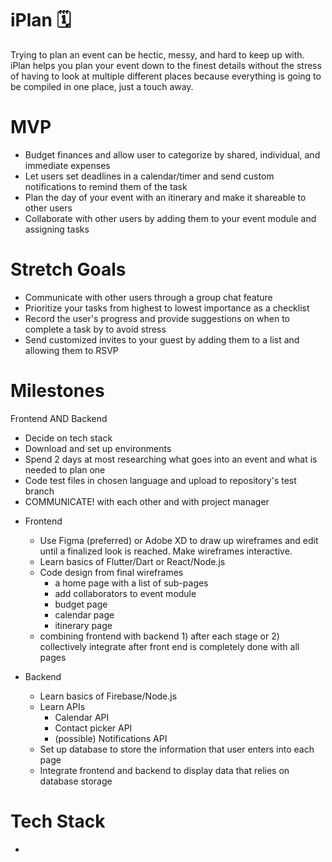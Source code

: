 

# iPlan 🗓
Trying to plan an event can be hectic, messy, and hard to keep up with. iPlan helps you plan your event down to the finest details without the stress of having to look at multiple different places because everything is going to be compiled in one place, just a touch away.

# MVP
  - Budget finances and allow user to categorize by shared, individual, and immediate expenses
  - Let users set deadlines in a calendar/timer and send custom notifications to remind them of the task
  - Plan the day of your event with an itinerary and make it shareable to other users
  - Collaborate with other users by adding them to your event module and assigning tasks
  
# Stretch Goals
  - Communicate with other users through a group chat feature 
  - Prioritize your tasks from highest to lowest importance as a checklist
  - Record the user's progress and provide suggestions on when to complete a task by to avoid stress
  - Send customized invites to your guest by adding them to a list and allowing them to RSVP
  
# Milestones
Frontend AND Backend
  - Decide on tech stack
  - Download and set up environments
  - Spend 2 days at most researching what goes into an event and what is needed to plan one
  - Code test files in chosen language and upload to repository's test branch
  - COMMUNICATE! with each other and with project manager
  
* Frontend
  - Use Figma (preferred) or Adobe XD to draw up wireframes and edit until a finalized look is reached. Make wireframes interactive.
  - Learn basics of Flutter/Dart or React/Node.js
  - Code design from final wireframes
    * a home page with a list of sub-pages
    * add collaborators to event module
    * budget page
    * calendar page
    * itinerary page
  - combining frontend with backend 1) after each stage or 2) collectively integrate after front end is completely done with all pages
  
* Backend
  - Learn basics of Firebase/Node.js
  - Learn APIs 
    * Calendar API
    * Contact picker API
    * (possible) Notifications API
  - Set up database to store the information that user enters into each page
  - Integrate frontend and backend to display data that relies on database storage
  
# Tech Stack
  - 
